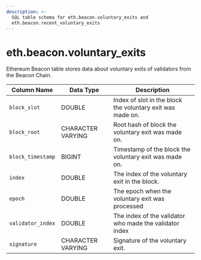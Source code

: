 ```yaml
---
description: >-
  SQL table schema for eth.beacon.voluntary_exits and
  eth.beacon.recent_voluntary_exits
---
```


# eth.beacon.voluntary\_exits

Ethereum Beacon table stores data about voluntary exits of validators from the Beacon Chain.

| Column Name       | Data Type         | Description                                                |
| ----------------- | ----------------- | ---------------------------------------------------------- |
| `block_slot`      | DOUBLE            | Index of slot in the block the voluntary exit was made on. |
| `block_root`      | CHARACTER VARYING | Root hash of block the voluntary exit was made on.         |
| `block_timestamp` | BIGINT            | Timestamp of the block the voluntary exit was made on.     |
| `index`           | DOUBLE            | The index of the voluntary exit in the block.              |
| `epoch`           | DOUBLE            | The epoch when the voluntary exit was processed            |
| `validator_index` | DOUBLE            | The index of the validator who made the validator index    |
| `signature`       | CHARACTER VARYING | Signature of the voluntary exit.                           |
